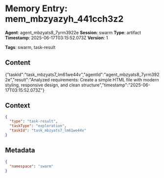 # Memory Entry: mem_mbzyazyh_441cch3z2

**Agent**: agent_mbzyats8_7yrm3922e
**Session**: swarm
**Type**: artifact
**Timestamp**: 2025-06-17T03:15:52.073Z
**Version**: 1

**Tags**: swarm, task-result

## Content

{"taskId":"task_mbzyats7_lm61we44v","agentId":"agent_mbzyats8_7yrm3922e","result":"Analyzed requirements: Create a simple HTML file with modern styling, responsive design, and clean structure","timestamp":"2025-06-17T03:15:52.073Z"}

## Context

```json
{
  "type": "task-result",
  "taskType": "exploration",
  "taskId": "task_mbzyats7_lm61we44v"
}
```

## Metadata

```json
{
  "namespace": "swarm"
}
```
